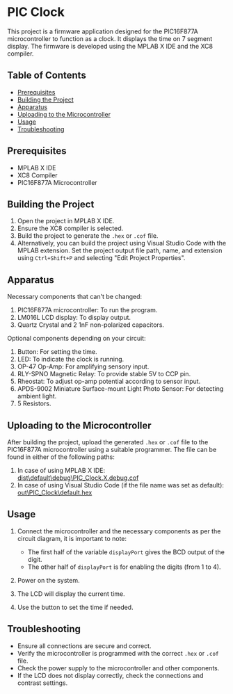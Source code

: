 # PIC Clock

This project is a firmware application designed for the PIC16F877A microcontroller to function as a clock. It displays the time on 7 segment display. The firmware is developed using the MPLAB X IDE and the XC8 compiler.

## Table of Contents

- [Prerequisites](#prerequisites)
- [Building the Project](#building-the-project)
- [Apparatus](#apparatus)
- [Uploading to the Microcontroller](#uploading-to-the-microcontroller)
- [Usage](#usage)
- [Troubleshooting](#troubleshooting)

## Prerequisites

- MPLAB X IDE
- XC8 Compiler
- PIC16F877A Microcontroller

## Building the Project

1. Open the project in MPLAB X IDE.
2. Ensure the XC8 compiler is selected.
3. Build the project to generate the `.hex` or `.cof` file.
4. Alternatively, you can build the project using Visual Studio Code with the MPLAB extension. Set the project output file path, name, and extension using `Ctrl+Shift+P` and selecting "Edit Project Properties".

## Apparatus

Necessary components that can't be changed:

1. PIC16F877A microcontroller: To run the program.
2. LM016L LCD display: To display output.
3. Quartz Crystal and 2 1nF non-polarized capacitors.

Optional components depending on your circuit:

1. Button: For setting the time.
2. LED: To indicate the clock is running.
3. OP-47 Op-Amp: For amplifying sensory input.
4. RLY-SPNO Magnetic Relay: To provide stable 5V to CCP pin.
5. Rheostat: To adjust op-amp potential according to sensor input.
6. APDS-9002 Miniature Surface-mount Light Photo Sensor: For detecting ambient light.
7. 5 Resistors.

## Uploading to the Microcontroller

After building the project, upload the generated `.hex` or `.cof` file to the PIC16F877A microcontroller using a suitable programmer. The file can be found in either of the following paths:

1. In case of using MPLAB X IDE: [dist\default\debug\PIC_Clock.X.debug.cof](./dist/default/debug/PIC_Clock.X.debug.cof)
2. In case of using Visual Studio Code (if the file name was set as default): [out\PIC_Clock\default.hex](./out/PIC_Clock/default.hex)

## Usage

1. Connect the microcontroller and the necessary components as per the circuit diagram, it is important to note:

    - The first half of the variable `displayPort` gives the BCD output of the digit.
    - The other half of `displayPort` is for enabling the digits (from 1 to 4).

2. Power on the system.
3. The LCD will display the current time.
4. Use the button to set the time if needed.

## Troubleshooting

- Ensure all connections are secure and correct.
- Verify the microcontroller is programmed with the correct `.hex` or `.cof` file.
- Check the power supply to the microcontroller and other components.
- If the LCD does not display correctly, check the connections and contrast settings.